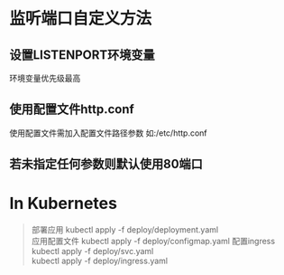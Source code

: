 # 监听端口自定义方法

## 设置LISTENPORT环境变量
环境变量优先级最高
    
## 使用配置文件http.conf
使用配置文件需加入配置文件路径参数 如:/etc/http.conf

## 若未指定任何参数则默认使用80端口

# In Kubernetes 

>部署应用 
kubectl apply -f deploy/deployment.yaml   
>应用配置文件
kubectl apply -f deploy/configmap.yaml
>配置ingress
kubectl apply -f deploy/svc.yaml  
kubectl apply -f deploy/ingress.yaml  
